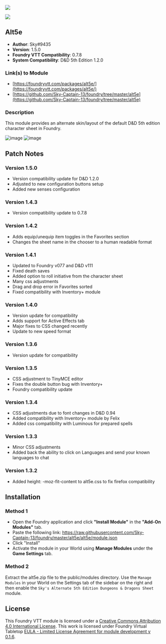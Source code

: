 ![](https://img.shields.io/badge/Foundry-v0.7.8-informational)

![](https://img.shields.io/badge/D&D5e-v1.2.0-informational)

## Alt5e

* **Author**: Sky#9435
* **Version**: 1.5.0
* **Foundry VTT Compatibility**: 0.7.8
* **System Compatibility**: D&D 5th Edition 1.2.0

### Link(s) to Module
* [https://foundryvtt.com/packages/alt5e/](https://foundryvtt.com/packages/alt5e/)
* [https://github.com/Sky-Captain-13/foundry/tree/master/alt5e](https://github.com/Sky-Captain-13/foundry/tree/master/alt5e)

### Description
This module provides an alternate skin/layout of the default D&D 5th edition character sheet in Foundry.

![image](https://i.imgur.com/puHgzhE.png)
![image](https://i.imgur.com/ngzG3K7.png)

## Patch Notes
### Version 1.5.0
* Version compatibility update for D&D 1.2.0
* Adjusted to new configuration buttons setup
* Added new senses configuration

### Version 1.4.3
* Version compatibility update to 0.7.8

### Version 1.4.2
* Adds equip/unequip item toggles in the Favorites section
* Changes the sheet name in the chooser to a human readable format

### Version 1.4.1
* Updated to Foundry v077 and D&D v111
* Fixed death saves
* Added option to roll initiative from the character sheet
* Many css adjustments
* Drag and drop error in Favorites sorted
* Fixed compatibility with Inventory+ module

### Version 1.4.0
* Version update for compatibility
* Adds support for Active Effects tab
* Major fixes to CSS changed recently
* Update to new speed format

### Version 1.3.6
* Version update for compatibility

### Version 1.3.5
* CSS adjustment to TinyMCE editor
* Fixes the double button bug with Inventory+
* Foundry compatibility update

### Version 1.3.4 
* CSS adjustments due to font changes in D&D 0.94
* Added compatibility with Inventory+ module by Felix
* Added css compatibility with Luminous for prepared spells

### Version 1.3.3
* Minor CSS adjustments
* Added back the ability to click on Languages and send your known languages to chat

### Version 1.3.2
* Added height: -moz-fit-content to alt5e.css to fix firefox compatibility

## Installation
### Method 1
* Open the Foundry application and click **"Install Module"** in the **"Add-On Modules"** tab.
* Paste the following link: https://raw.githubusercontent.com/Sky-Captain-13/foundry/master/alt5e/alt5e/module.json
* Click "Install"
* Activate the module in your World using **Manage Modules** under the **Game Settings** tab.

### Method 2
Extract the alt5e.zip file to the public/modules directory. Use the `Manage Modules` in your World on the Settings tab of the sidebar on the right and then enable the `Sky's Alternate 5th Edition Dungeons & Dragons Sheet` module.

## License
This Foundry VTT module is licensed under a [Creative Commons Attribution 4.0 International License](http://creativecommons.org/licenses/by/4.0/).
This work is licensed under Foundry Virtual Tabletop [EULA - Limited License Agreement for module development v 0.1.6](http://foundryvtt.com/pages/license.html).
